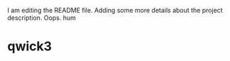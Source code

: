 I am editing the README file. Adding some more details about the project description.
Oops.
hum
# qwick3
